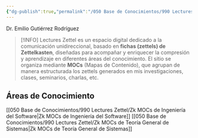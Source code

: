 ```yaml
---
{"dg-publish":true,"permalink":"/050 Base de Conocimientos/990 Lectures Zettel/Zk Lectures Zettel by EGR/","title":["Lectures Zettel"],"tags":["digitalGarden","gardenEntry"]}
---
```


Dr. Emilio Gutiérrez Rodríguez

> [!INFO] 
> Lectures Zettel es un espacio digital dedicado a la comunicación unidireccional, basado en **fichas (zettels) de Zettelkasten**, diseñadas para acompañar y enriquecer la compresión y aprendizaje en diferentes áreas del conocimiento. El sitio se organiza mediante **MOCs** (Mapas de Contenido), que agrupan de manera estructurada los zettels generados en mis investigaciones, clases, seminarios, charlas, etc.

## Áreas de Conocimiento
[[050 Base de Conocimientos/990 Lectures Zettel/Zk MOCs de Ingeniería del Software\|Zk MOCs de Ingeniería del Software]]
[[050 Base de Conocimientos/990 Lectures Zettel/Zk MOCs de Teoría General de Sistemas\|Zk MOCs de Teoría General de Sistemas]]



